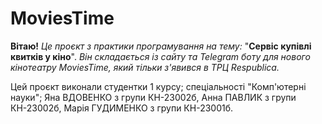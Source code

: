 # MoviesTime
**Вітаю!** _Це проєкт з практики програмування на тему:_ "**Сервіс купівлі квитків у кіно**".
_Він складається із сайту та Telegram боту для нового кінотеатру MoviesTime, який тільки з'явився в ТРЦ Respublica._

Цей проєкт виконали студентки 1 курсу; спеціальності "Комп'ютерні науки"; Яна ВДОВЕНКО з групи КН-23002б,
Анна ПАВЛИК з групи КН-23002б, Марія ГУДИМЕНКО з групи КН-23001б.

